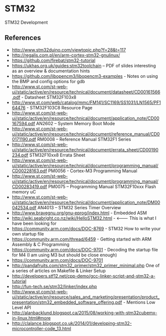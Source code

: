 # STM32
STM32 Development


## References
* http://www.stm32duino.com/viewtopic.php?f=28&t=117
* http://regalis.com.pl/en/arm-cortex-stm32-gnulinux/
* https://github.com/firebat/stm32-tutorial
* https://ukhas.org.uk/guides:stm32toolchain – PDF of slides interesting as an overview & documentation hints
* https://github.com/libopencm3/libopencm3-examples - Notes on using the BMP and config options for gdb
* http://www.st.com/st-web-ui/static/active/en/resource/technical/document/datasheet/CD00161566.pdf - Datasheet STM32F103x8
* http://www.st.com/web/catalog/mmc/FM141/SC1169/SS1031/LN1565/PF164476  - STM32F103C8 Resource Page
* http://www.st.com/st-web-ui/static/active/en/resource/technical/document/application_note/CD00167594.pdf  AN2602 – System Memory Boot Mode
* http://www.st.com/st-web-ui/static/active/en/resource/technical/document/reference_manual/CD00171190.pdf  RM0008 – Reference Manual STM32F1 Series
* http://www.st.com/st-web-ui/static/active/en/resource/technical/document/errata_sheet/CD00190234.pdf  STM32F10xx8 Errata Sheet
* http://www.st.com/st-web-ui/static/active/en/resource/technical/document/programming_manual/CD00228163.pdf  PM0056 - Cortex-M3 Programming Manual
* http://www.st.com/st-web-ui/static/active/en/resource/technical/document/programming_manual/CD00283419.pdf  PM0075 – Programming Manual STM32F10xxx Flash memory uC
* http://www.st.com/st-web-ui/static/active/en/resource/technical/document/application_note/DM00042534.pdf  AN4013 – STM32 Series Timer Overview
* http://www.bravegnu.org/gnu-eprog/index.html - Embedded ASM
* http://wiki.seabright.co.nz/wiki/HelloSTM32.html - <--- This is what I have been looking for
* https://community.arm.com/docs/DOC-8769  - STM32 How to write your own startup file
* https://community.arm.com/thread/6459  - Getting started with ARM Assembly & C Programming
* https://community.arm.com/docs/DOC-9701  - Decoding the startup file for M4 (I am using M3 but should be close enough)
* https://community.arm.com/docs/DOC-9701
* http://pandafruits.com/stm32_primer/stm32_primer_minimal.php  One of a series of articles on Makefile & Linker Setup
* http://developers.stf12.net/cpp-demo/gcc-linker-script-and-stm32-a-tutorial
* http://fun-tech.se/stm32/linker/index.php
* http://www.st.com/st-web-ui/static/active/en/resource/sales_and_marketing/presentation/product_presentation/stm32_embedded_software_offering.pdf  - Mentions Low Level API
* http://alanbacklund.blogspot.ca/2015/08/working-with-stm32cubemx-in-linux.html#more
* http://clalance.blogspot.co.uk/2014/01/developing-stm32-microcontroller-code_13.html
